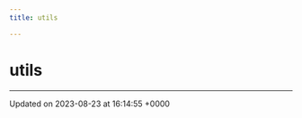 ```yaml
---
title: utils

---
```


# utils








-------------------------------

Updated on 2023-08-23 at 16:14:55 +0000